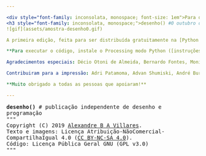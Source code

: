```yaml
---

<div style="font-family: inconsolata, monospace; font-size: 1em">Para desenhar com código, para desenhar junto, com o computador e com outras pessoas!</div>
<h3 style="font-family: inconsolata, monospace;">desenho() #0 outubro de 2019</h3>
![gif](assets/amostra-desenho0.gif)

A primeira edição, feita para ser distribuída gratuitamente na [Python Brasil 2019](https://2019.pythonbrasil.org.br/), é uma espécie de zine, fôlder e pôster. Cada exemplar é para ser único, e foram impressor inicialmente 200. 

**Para executar o código, instale o Processing modo Python ([instruções](https://abav.lugaralgum.com/como-instalar-o-processing-modo-python/)).**

Agradecimentos especiais: Décio Otoni de Almeida, Bernardo Fontes, Monica Rizzolli

Contribuiram para a impressão: Adri Patamoma, Advan Shumiski, André Burnier, Bernardo Fontes, Fábio C. Barrionuevo da Luz, Juan Lopes, Lucia Dossin, Monica Rizzolli, Otavio Carneiro, Rodolfo Viana, Thais Viana, Uriá Fassina, Yorik van Havre e Dann Luciano.

**Muito obrigado a todas as pessoas que apoiaram!**

---
```

<div style="font-family: inconsolata, monospace; font-size: 1em">
<b>desenho()</b> # publicação independente de desenho e programação<br>
"""<br>
Copyright (C) 2019 <a href="https://abav.lugaralgum.com">Alexandre B A Villares</a>.<br> 
Texto e imagens: Licença Atribuição-NãoComercial-CompartilhaIgual 4.0 (<a href="https://creativecommons.org/licenses/by-nc-sa/4.0/deed.pt_BR">CC BY-NC-SA 4.0</a>).<br>Código: Licença Pública Geral GNU (GPL v3.0)
<br>"""
</div>